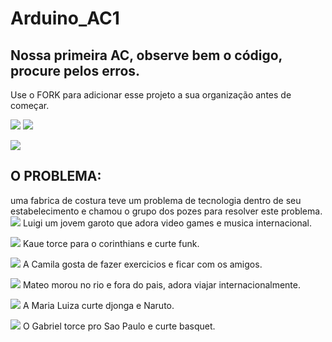 # Arduino_AC1
## Nossa primeira AC, observe bem o código, procure pelos erros.

Use o FORK para adicionar esse projeto a sua organização antes de começar.

![](https://img.shields.io/github/forks/Leoruiz197/Arduino_AC1)
![](https://img.shields.io/github/stars/Leoruiz197/Arduino_AC1)

![](https://github.com/Os-Pozes/Arduino_AC1/blob/main/2021-04-01.png)

## **O PROBLEMA:** 

uma fabrica de costura teve um problema de tecnologia dentro de seu estabelecimento e chamou o grupo dos pozes para resolver este problema.
![](https://github.com/Os-Pozes/Arduino_AC1/blob/main/076d14b1-0cf3-40cd-8664-76d575df40fd.jpg) Luigi um jovem garoto que adora video games e musica internacional.

![](https://github.com/Os-Pozes/Arduino_AC1/blob/main/4bdfbb79-c469-4ea6-adc4-dc555f35a8cc.jpg) Kaue torce para o corinthians e curte funk.

![](https://github.com/Os-Pozes/Arduino_AC1/blob/main/8650c008-68bd-4c9d-befa-1376e0416288.jpg) A Camila gosta de fazer exercicios e ficar com os amigos.

![](https://github.com/Os-Pozes/Arduino_AC1/blob/main/8a17cec2-6353-4222-adf7-026e969a95d4.jpg) Mateo morou no rio e fora do pais, adora viajar internacionalmente.

![](https://github.com/Os-Pozes/Arduino_AC1/blob/main/b0450719-729b-41dc-9e78-da8132f79a90.jpg) A Maria Luiza curte djonga e Naruto.

![](https://github.com/Os-Pozes/Arduino_AC1/blob/main/fotos%20do%20grupo%5D.jpg) O Gabriel torce pro Sao Paulo e curte basquet.
